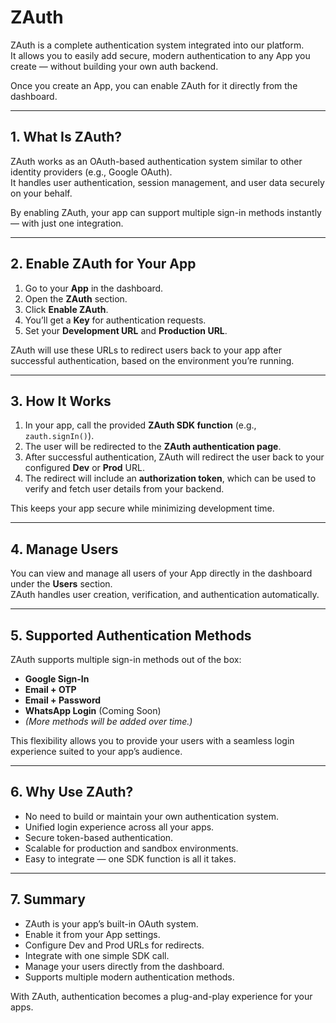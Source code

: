 # ZAuth

ZAuth is a complete authentication system integrated into our platform.  
It allows you to easily add secure, modern authentication to any App you create — without building your own auth backend.

Once you create an App, you can enable ZAuth for it directly from the dashboard.

---

## 1. What Is ZAuth?

ZAuth works as an OAuth-based authentication system similar to other identity providers (e.g., Google OAuth).  
It handles user authentication, session management, and user data securely on your behalf.

By enabling ZAuth, your app can support multiple sign-in methods instantly — with just one integration.

---

## 2. Enable ZAuth for Your App

1. Go to your **App** in the dashboard.
2. Open the **ZAuth** section.
3. Click **Enable ZAuth**.
4. You’ll get a **Key** for authentication requests.
5. Set your **Development URL** and **Production URL**.

ZAuth will use these URLs to redirect users back to your app after successful authentication, based on the environment you’re running.

---

## 3. How It Works

1. In your app, call the provided **ZAuth SDK function** (e.g., `zauth.signIn()`).
2. The user will be redirected to the **ZAuth authentication page**.
3. After successful authentication, ZAuth will redirect the user back to your configured **Dev** or **Prod** URL.
4. The redirect will include an **authorization token**, which can be used to verify and fetch user details from your backend.

This keeps your app secure while minimizing development time.

---

## 4. Manage Users

You can view and manage all users of your App directly in the dashboard under the **Users** section.  
ZAuth handles user creation, verification, and authentication automatically.

---

## 5. Supported Authentication Methods

ZAuth supports multiple sign-in methods out of the box:

- **Google Sign-In**
- **Email + OTP**
- **Email + Password**
- **WhatsApp Login** (Coming Soon)
- _(More methods will be added over time.)_

This flexibility allows you to provide your users with a seamless login experience suited to your app’s audience.

---

## 6. Why Use ZAuth?

- No need to build or maintain your own authentication system.
- Unified login experience across all your apps.
- Secure token-based authentication.
- Scalable for production and sandbox environments.
- Easy to integrate — one SDK function is all it takes.

---

## 7. Summary

- ZAuth is your app’s built-in OAuth system.
- Enable it from your App settings.
- Configure Dev and Prod URLs for redirects.
- Integrate with one simple SDK call.
- Manage your users directly from the dashboard.
- Supports multiple modern authentication methods.

With ZAuth, authentication becomes a plug-and-play experience for your apps.
